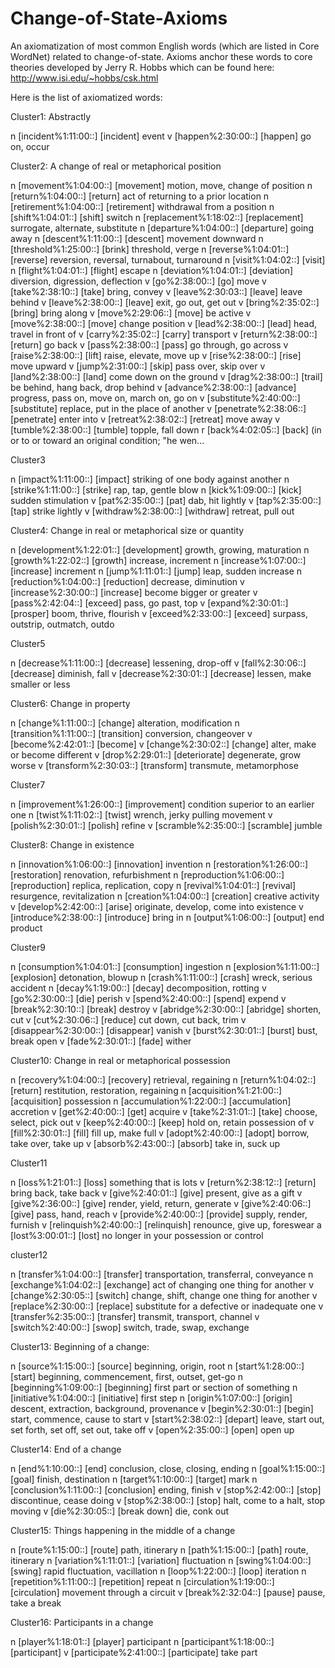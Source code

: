 Change-of-State-Axioms
======================

An axiomatization of most common English words (which are listed in Core WordNet) related to change-of-state. Axioms anchor these words to core theories developed by Jerry R. Hobbs which can be found here: http://www.isi.edu/~hobbs/csk.html

Here is the list of axiomatized words:



Cluster1: Abstractly

n [incident%1:11:00::] [incident] event
v [happen%2:30:00::] [happen] go on, occur


Cluster2: A change of real or metaphorical position

n [movement%1:04:00::] [movement] motion, move, change of position
n [return%1:04:00::] [return] act of returning to a prior location
n [retirement%1:04:00::] [retirement] withdrawal from a position
n [shift%1:04:01::] [shift] switch
n [replacement%1:18:02::] [replacement] surrogate, alternate, substitute
n [departure%1:04:00::] [departure] going away
n [descent%1:11:00::] [descent] movement downward
n [threshold%1:25:00::] [brink] threshold, verge
n [reverse%1:04:01::] [reverse] reversion, reversal, turnabout, turnaround
n [visit%1:04:02::] [visit]
n [flight%1:04:01::] [flight] escape
n [deviation%1:04:01::] [deviation] diversion, digression, deflection
v [go%2:38:00::] [go] move
v [take%2:38:10::] [take] bring, convey
v [leave%2:30:03::] [leave] leave behind
v [leave%2:38:00::] [leave] exit, go out, get out
v [bring%2:35:02::] [bring] bring along
v [move%2:29:06::] [move] be active
v [move%2:38:00::] [move] change position
v [lead%2:38:00::] [lead] head, travel in front of
v [carry%2:35:02::] [carry] transport
v [return%2:38:00::] [return] go back
v [pass%2:38:00::] [pass] go through, go across
v [raise%2:38:00::] [lift] raise, elevate, move up
v [rise%2:38:00::] [rise] move upward
v [jump%2:31:00::] [skip] pass over, skip over
v [land%2:38:00::] [land] come down on the ground
v [drag%2:38:00::] [trail] be behind, hang back, drop behind
v [advance%2:38:00::] [advance] progress, pass on, move on, march on, go on
v [substitute%2:40:00::] [substitute] replace, put in the place of another
v [penetrate%2:38:06::] [penetrate] enter into
v [retreat%2:38:02::] [retreat] move away
v [tumble%2:38:00::] [tumble] topple, fall down
r [back%4:02:05::] [back] (in or to or toward an original condition; "he wen...


Cluster3

n [impact%1:11:00::] [impact] striking of one body against another
n [strike%1:11:00::] [strike] rap, tap, gentle blow
n [kick%1:09:00::] [kick] sudden stimulation
v [pat%2:35:00::] [pat] dab, hit lightly
v [tap%2:35:00::] [tap] strike lightly
v [withdraw%2:38:00::] [withdraw] retreat, pull out


Cluster4: Change in real or metaphorical size or quantity

n [development%1:22:01::] [development] growth, growing, maturation
n [growth%1:22:02::] [growth] increase, increment
n [increase%1:07:00::] [increase] increment
n [jump%1:11:01::] [jump] leap, sudden increase
n [reduction%1:04:00::] [reduction] decrease, diminution
v [increase%2:30:00::] [increase] become bigger or greater
v [pass%2:42:04::] [exceed] pass, go past, top
v [expand%2:30:01::] [prosper] boom, thrive, flourish
v [exceed%2:33:00::] [exceed] surpass, outstrip, outmatch, outdo


Cluster5

n [decrease%1:11:00::] [decrease] lessening, drop-off
v [fall%2:30:06::] [decrease] diminish, fall
v [decrease%2:30:01::] [decrease] lessen, make smaller or less


Cluster6: Change in property

n [change%1:11:00::] [change] alteration, modification
n [transition%1:11:00::] [transition] conversion, changeover
v [become%2:42:01::] [become]
v [change%2:30:02::] [change] alter, make or become different
v [drop%2:29:01::] [deteriorate] degenerate, grow worse
v [transform%2:30:03::] [transform] transmute, metamorphose

Cluster7

n [improvement%1:26:00::] [improvement] condition superior to an earlier one
n [twist%1:11:02::] [twist] wrench, jerky pulling movement
v [polish%2:30:01::] [polish] refine
v [scramble%2:35:00::] [scramble] jumble


Cluster8: Change in existence

n [innovation%1:06:00::] [innovation] invention
n [restoration%1:26:00::] [restoration] renovation, refurbishment
n [reproduction%1:06:00::] [reproduction] replica, replication, copy
n [revival%1:04:01::] [revival] resurgence, revitalization
n [creation%1:04:00::] [creation] creative activity
v [develop%2:42:00::] [arise] originate, develop, come into existence
v [introduce%2:38:00::] [introduce] bring in
n [output%1:06:00::] [output] end product


Cluster9

n [consumption%1:04:01::] [consumption] ingestion
n [explosion%1:11:00::] [explosion] detonation, blowup
n [crash%1:11:00::] [crash] wreck, serious accident
n [decay%1:19:00::] [decay] decomposition, rotting
v [go%2:30:00::] [die] perish
v [spend%2:40:00::] [spend] expend
v [break%2:30:10::] [break] destroy
v [abridge%2:30:00::] [abridge] shorten, cut
v [cut%2:30:06::] [reduce] cut down, cut back, trim
v [disappear%2:30:00::] [disappear] vanish
v [burst%2:30:01::] [burst] bust, break open
v [fade%2:30:01::] [fade] wither


Cluster10: Change in real or metaphorical possession

n [recovery%1:04:00::] [recovery] retrieval, regaining
n [return%1:04:02::] [return] restitution, restoration, regaining
n [acquisition%1:21:00::] [acquisition] possession
n [accumulation%1:22:00::] [accumulation] accretion
v [get%2:40:00::] [get] acquire
v [take%2:31:01::] [take] choose, select, pick out
v [keep%2:40:00::] [keep] hold on, retain possession of
v [fill%2:30:01::] [fill] fill up, make full
v [adopt%2:40:00::] [adopt] borrow, take over, take up
v [absorb%2:43:00::] [absorb] take in, suck up


Cluster11

n [loss%1:21:01::] [loss] something that is lots
v [return%2:38:12::] [return] bring back, take back
v [give%2:40:01::] [give] present, give as a gift
v [give%2:36:00::] [give] render, yield, return, generate
v [give%2:40:06::] [give] pass, hand, reach
v [provide%2:40:00::] [provide] supply, render, furnish
v [relinquish%2:40:00::] [relinquish] renounce, give up, foreswear
a [lost%3:00:01::] [lost] no longer in your possession or control


cluster12

n [transfer%1:04:00::] [transfer] transportation, transferral, conveyance
n [exchange%1:04:02::] [exchange] act of changing one thing for another
v [change%2:30:05::] [switch] change, shift, change one thing for another
v [replace%2:30:00::] [replace] substitute for a defective or inadequate one
v [transfer%2:35:00::] [transfer] transmit, transport, channel
v [switch%2:40:00::] [swop] switch, trade, swap, exchange


Cluster13: Beginning of a change:

n [source%1:15:00::] [source] beginning, origin, root
n [start%1:28:00::] [start] beginning, commencement, first, outset, get-go
n [beginning%1:09:00::] [beginning] first part or section of something
n [initiative%1:04:00::] [initiative] first step
n [origin%1:07:00::] [origin] descent, extraction, background, provenance
v [begin%2:30:01::] [begin] start, commence, cause to start
v [start%2:38:02::] [depart] leave, start out, set forth, set off, set out, take off
v [open%2:35:00::] [open] open up


Cluster14: End of a change

n [end%1:10:00::] [end] conclusion, close, closing, ending
n [goal%1:15:00::] [goal] finish, destination
n [target%1:10:00::] [target] mark
n [conclusion%1:11:00::] [conclusion] ending, finish
v [stop%2:42:00::] [stop] discontinue, cease doing
v [stop%2:38:00::] [stop] halt, come to a halt, stop moving
v [die%2:30:05::] [break down] die, conk out


Cluster15: Things happening in the middle of a change

n [route%1:15:00::] [route] path, itinerary
n [path%1:15:00::] [path] route, itinerary
n [variation%1:11:01::] [variation] fluctuation
n [swing%1:04:00::] [swing] rapid fluctuation, vacillation
n [loop%1:22:00::] [loop] iteration
n [repetition%1:11:00::] [repetition] repeat
n [circulation%1:19:00::] [circulation] movement through a circuit
v [break%2:32:04::] [pause] pause, take a break


Cluster16: Participants in a change

n [player%1:18:01::] [player] participant
n [participant%1:18:00::] [participant]
v [participate%2:41:00::] [participate] take part

